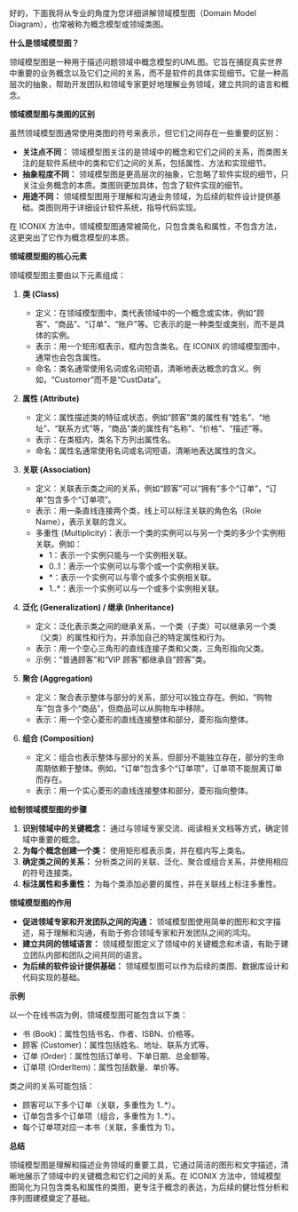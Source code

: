 好的，下面我将从专业的角度为您详细讲解领域模型图（Domain Model Diagram），也常被称为概念模型或领域类图。

**什么是领域模型图？**

领域模型图是一种用于描述问题领域中概念模型的UML图。它旨在捕捉真实世界中重要的业务概念以及它们之间的关系，而不是软件的具体实现细节。它是一种高层次的抽象，帮助开发团队和领域专家更好地理解业务领域，建立共同的语言和概念。

**领域模型图与类图的区别**

虽然领域模型图通常使用类图的符号来表示，但它们之间存在一些重要的区别：

- **关注点不同：** 领域模型图关注的是领域中的概念和它们之间的关系，而类图关注的是软件系统中的类和它们之间的关系，包括属性、方法和实现细节。
- **抽象程度不同：** 领域模型图是更高层次的抽象，它忽略了软件实现的细节，只关注业务概念的本质。类图则更加具体，包含了软件实现的细节。
- **用途不同：** 领域模型图用于理解和沟通业务领域，为后续的软件设计提供基础。类图则用于详细设计软件系统，指导代码实现。

在 ICONIX 方法中，领域模型图通常被简化，只包含类名和属性，不包含方法，这更突出了它作为概念模型的本质。

**领域模型图的核心元素**

领域模型图主要由以下元素组成：

1. **类 (Class)**
    
    - 定义：在领域模型图中，类代表领域中的一个概念或实体，例如“顾客”、“商品”、“订单”、“账户”等。它表示的是一种类型或类别，而不是具体的实例。
    - 表示：用一个矩形框表示，框内包含类名。在 ICONIX 的领域模型图中，通常也会包含属性。
    - 命名：类名通常使用名词或名词短语，清晰地表达概念的含义。例如，“Customer”而不是“CustData”。
2. **属性 (Attribute)**
    
    - 定义：属性描述类的特征或状态，例如“顾客”类的属性有“姓名”、“地址”、“联系方式”等，“商品”类的属性有“名称”、“价格”、“描述”等。
    - 表示：在类框内，类名下方列出属性名。
    - 命名：属性名通常使用名词或名词短语，清晰地表达属性的含义。
3. **关联 (Association)**
    
    - 定义：关联表示类之间的关系，例如“顾客”可以“拥有”多个“订单”，“订单”包含多个“订单项”。
    - 表示：用一条直线连接两个类，线上可以标注关联的角色名（Role Name），表示关联的含义。
    - 多重性 (Multiplicity)：表示一个类的实例可以与另一个类的多少个实例相关联。例如：
        - 1：表示一个实例只能与一个实例相关联。
        - 0..1：表示一个实例可以与零个或一个实例相关联。
        - *：表示一个实例可以与零个或多个实例相关联。
        - 1..*：表示一个实例可以与一个或多个实例相关联。
4. **泛化 (Generalization) / 继承 (Inheritance)**
    
    - 定义：泛化表示类之间的继承关系，一个类（子类）可以继承另一个类（父类）的属性和行为，并添加自己的特定属性和行为。
    - 表示：用一个空心三角形的直线连接子类和父类，三角形指向父类。
    - 示例：“普通顾客”和“VIP 顾客”都继承自“顾客”类。
5. **聚合 (Aggregation)**
    
    - 定义：聚合表示整体与部分的关系，部分可以独立存在。例如，“购物车”包含多个“商品”，但商品可以从购物车中移除。
    - 表示：用一个空心菱形的直线连接整体和部分，菱形指向整体。
6. **组合 (Composition)**
    
    - 定义：组合也表示整体与部分的关系，但部分不能独立存在，部分的生命周期依赖于整体。例如，“订单”包含多个“订单项”，订单项不能脱离订单而存在。
    - 表示：用一个实心菱形的直线连接整体和部分，菱形指向整体。

**绘制领域模型图的步骤**

1. **识别领域中的关键概念：** 通过与领域专家交流、阅读相关文档等方式，确定领域中重要的概念。
2. **为每个概念创建一个类：** 使用矩形框表示类，并在框内写上类名。
3. **确定类之间的关系：** 分析类之间的关联、泛化、聚合或组合关系，并使用相应的符号连接类。
4. **标注属性和多重性：** 为每个类添加必要的属性，并在关联线上标注多重性。

**领域模型图的作用**

- **促进领域专家和开发团队之间的沟通：** 领域模型图使用简单的图形和文字描述，易于理解和沟通，有助于弥合领域专家和开发团队之间的鸿沟。
- **建立共同的领域语言：** 领域模型图定义了领域中的关键概念和术语，有助于建立团队内部和团队之间共同的语言。
- **为后续的软件设计提供基础：** 领域模型图可以作为后续的类图、数据库设计和代码实现的基础。

**示例**

以一个在线书店为例，领域模型图可能包含以下类：

- 书 (Book)：属性包括书名、作者、ISBN、价格等。
- 顾客 (Customer)：属性包括姓名、地址、联系方式等。
- 订单 (Order)：属性包括订单号、下单日期、总金额等。
- 订单项 (OrderItem)：属性包括数量、单价等。

类之间的关系可能包括：

- 顾客可以下多个订单（关联，多重性为 1..*）。
- 订单包含多个订单项（组合，多重性为 1..*）。
- 每个订单项对应一本书（关联，多重性为 1）。

**总结**

领域模型图是理解和描述业务领域的重要工具，它通过简洁的图形和文字描述，清晰地展示了领域中的关键概念和它们之间的关系。在 ICONIX 方法中，领域模型图简化为只包含类名和属性的类图，更专注于概念的表达，为后续的健壮性分析和序列图建模奠定了基础。